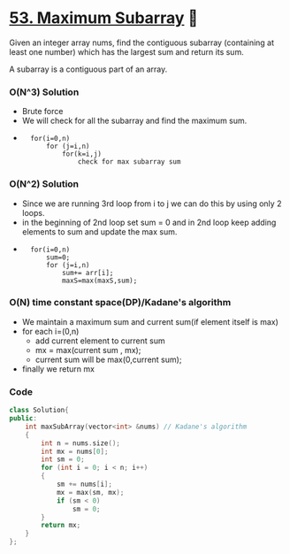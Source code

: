 # [53. Maximum Subarray](https://leetcode.com/problems/contains-duplicate/) 🌟

Given an integer array nums, find the contiguous subarray (containing at least one number) which has the largest sum and return its sum.

A subarray is a contiguous part of an array.

### O(N^3) Solution

- Brute force
- We will check for all the subarray and find the maximum sum.
- ```
    for(i=0,n)
        for (j=i,n)
            for(k=i,j)
                check for max subarray sum
  ```

### O(N^2) Solution

- Since we are running 3rd loop from i to j we can do this by using only 2 loops.
- in the beginning of 2nd loop set sum = 0 and in 2nd loop keep adding elements to sum and update the max sum.
- ```
    for(i=0,n)
        sum=0;
        for (j=i,n)
            sum+= arr[i];
            maxS=max(maxS,sum);
  ```

### O(N) time constant space(DP)/Kadane's algorithm

- We maintain a maximum sum and current sum(if element itself is max)
- for each i=(0,n)
  - add current element to current sum
  - mx = max(current sum , mx);
  - current sum will be max(0,current sum);
- finally we return mx

### Code

```cpp
class Solution{
public:
    int maxSubArray(vector<int> &nums) // Kadane's algorithm
    {
        int n = nums.size();
        int mx = nums[0];
        int sm = 0;
        for (int i = 0; i < n; i++)
        {
            sm += nums[i];
            mx = max(sm, mx);
            if (sm < 0)
                sm = 0;
        }
        return mx;
    }
};
```
